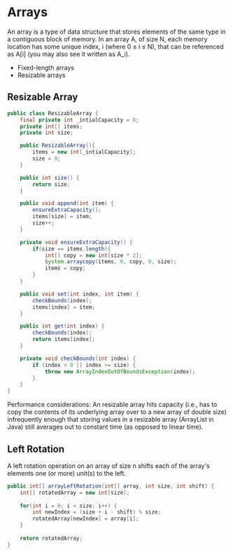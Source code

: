 # Arrays

An array is a type of data structure that stores elements of the same type in a contiguous block of memory. In an array A, of size N, each memory location has some unique index, i (where 0 ≤ i ≤ N), that can be referenced as A\[i\] (you may also see it written as A_i).

- Fixed-length arrays
- Resizable arrays

## Resizable Array

```java
public class ResizableArray {
	final private int _intialCapacity = 8;
	private int[] items;
	private int size;

	public ResizableArray(){
		items = new int[_intialCapacity];
		size = 0;
	}

	public int size() {
		return size;
	}

	public void append(int item) {
		ensureExtraCapacity();
		items[size] = item;
		size++;
	}

	private void ensureExtraCapacity() {
		if(size == items.length){
			int[] copy = new int[size * 2];
			System.arraycopy(items, 0, copy, 0, size);
			items = copy;
		}
	}

	public void set(int index, int item) {
		checkBounds(index);
		items[index] = item;
	}

	public int get(int index) {
		checkBounds(index);
		return items[index];
	}

	private void checkBounds(int index) {
		if (index < 0 || index >= size) {
			throw new ArrayIndexOutOfBoundsException(index);
		}
	}
}

```

Performance considerations: An resizable array hits capacity (i.e., has to copy the contents of its underlying array over to a new array of double size) infrequently enough that storing values in a resizable array (ArrayList in Java) still averages out to constant time (as opposed to linear time).

## Left Rotation

A left rotation operation on an array of size n shifts each of the array's elements one (or more) unit(s) to the left.

```java
public int[] arrayLeftRotation(int[] array, int size, int shift) {
    int[] rotatedArray = new int[size];
    
    for(int i = 0; i < size; i++) {
        int newIndex = (size + i - shift) % size; 
        rotatedArray[newIndex] = array[i];
    }
    
    return rotatedArray;
}
```